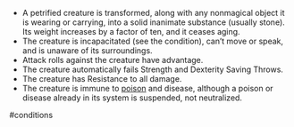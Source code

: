
- A petrified creature is transformed, along with any nonmagical object it is wearing or carrying, into a solid inanimate substance (usually stone). Its weight increases by a factor of ten, and it ceases aging.
- The creature is incapacitated (see the condition), can’t move or speak, and is unaware of its surroundings.
- Attack rolls against the creature have advantage.
- The creature automatically fails Strength and Dexterity Saving Throws.
- The creature has Resistance to all damage.
- The creature is immune to [poison](obsidian://open?vault=D%26D&file=General%20D%26D%2FStatus%20Effects%2FPoisoned) and disease, although a poison or disease already in its system is suspended, not neutralized.

#conditions